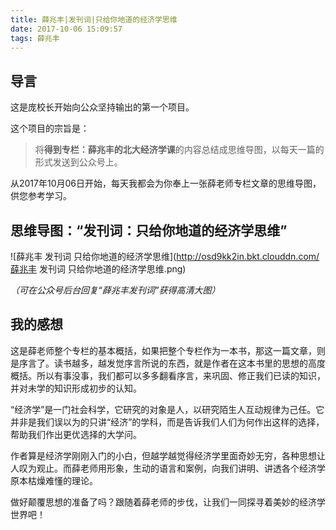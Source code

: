 ```yaml
---
title: 薛兆丰|发刊词|只给你地道的经济学思维
date: 2017-10-06 15:09:57
tags: 薛兆丰
---
```


## 导言

这是庞校长开始向公众坚持输出的第一个项目。

这个项目的宗旨是：

> 将**得到专栏：薛兆丰的北大经济学课**的内容总结成思维导图，以每天一篇的形式发送到公众号上。

从2017年10月06日开始，每天我都会为你奉上一张薛老师专栏文章的思维导图，供您参考学习。

## 思维导图：“发刊词：只给你地道的经济学思维”

![薛兆丰 发刊词 只给你地道的经济学思维](http://osd9kk2in.bkt.clouddn.com/薛兆丰 发刊词 只给你地道的经济学思维.png)

*（可在公众号后台回复“薛兆丰发刊词”获得高清大图）*

## 我的感想

这是薛老师整个专栏的基本概括，如果把整个专栏作为一本书，那这一篇文章，则是序言了。读书越多，越发觉序言所说的东西，就是作者在这本书里的思想的高度概括。所以有事没事，我们都可以多多翻看序言，来巩固、修正我们已读的知识，并对未学的知识形成初步的认知。

“经济学”是一门社会科学，它研究的对象是人，以研究陌生人互动规律为己任。它并非是我们误以为的只讲“经济”的学科，而是告诉我们人们为何作出这样的选择，帮助我们作出更优选择的大学问。

作者算是经济学刚刚入门的小白，但越学越觉得经济学里面奇妙无穷，各种思想让人叹为观止。而薛老师用形象，生动的语言和案例，向我们讲明、讲透各个经济学原本枯燥难懂的理论。

做好颠覆思想的准备了吗？跟随着薛老师的步伐，让我们一同探寻着美妙的经济学世界吧！

